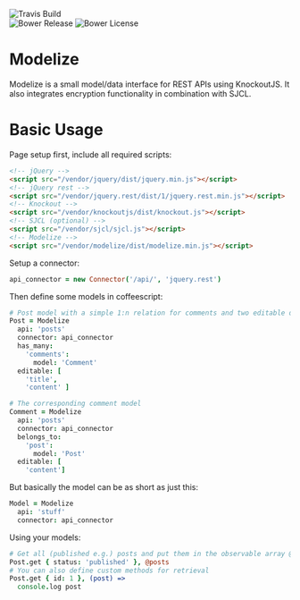 ![Travis Build](https://img.shields.io/travis/Brainsware/modelize/master.svg)  
![Bower Release](https://img.shields.io/bower/v/modelize.svg) ![Bower License](https://img.shields.io/bower/l/modelize.svg)

Modelize
========

Modelize is a small model/data interface for REST APIs using KnockoutJS. It also integrates encryption functionality in combination with SJCL.


Basic Usage
========

Page setup first, include all required scripts:

```html
<!-- jQuery -->
<script src="/vendor/jquery/dist/jquery.min.js"></script>
<!-- jQuery rest -->
<script src="/vendor/jquery.rest/dist/1/jquery.rest.min.js"></script>
<!-- Knockout -->
<script src="/vendor/knockoutjs/dist/knockout.js"></script>
<!-- SJCL (optional) -->
<script src="/vendor/sjcl/sjcl.js"></script>
<!-- Modelize -->
<script src="/vendor/modelize/dist/modelize.min.js"></script>
```

Setup a connector:

```coffee
api_connector = new Connector('/api/', 'jquery.rest')
```

Then define some models in coffeescript:

```coffee
# Post model with a simple 1:n relation for comments and two editable data fields
Post = Modelize
  api: 'posts'
  connector: api_connector
  has_many:
    'comments':
      model: 'Comment'
  editable: [
    'title',
    'content' ]

# The corresponding comment model
Comment = Modelize
  api: 'posts'
  connector: api_connector
  belongs_to:
    'post':
      model: 'Post'
  editable: [
    'content']
```

But basically the model can be as short as just this:

```coffee
Model = Modelize
  api: 'stuff'
  connector: api_connector
```

Using your models:

```coffee
# Get all (published e.g.) posts and put them in the observable array @posts
Post.get { status: 'published' }, @posts
# You can also define custom methods for retrieval
Post.get { id: 1 }, (post) =>
  console.log post
```

